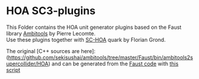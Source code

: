 # HOA SC3-plugins

This Folder contains the HOA unit generator plugins based on the Faust library [Ambitools](https://github.com/sekisushai/ambitools) by Pierre Lecomte.  
Use these plugins together with [SC-HOA](https://github.com/florian-grond/SC-HOA) quark by Florian Grond.

The original [C++ sources are here]:  
(https://github.com/sekisushai/ambitools/tree/master/Faust/bin/ambitools2supercollider/HOA)
and can be generated from the
[Faust code](https://github.com/sekisushai/ambitools/tree/master/Faust/src)
with
[this script](https://github.com/sekisushai/ambitools/blob/master/Faust/src/ambitools2supercollider.sh)
